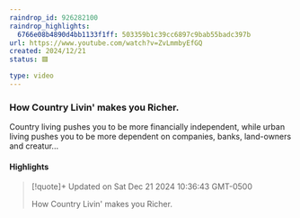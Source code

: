 ```yaml
---
raindrop_id: 926282100
raindrop_highlights:
  6766e08b4890d4bb1133f1ff: 503359b1c39cc6897c9bab55badc397b
url: https://www.youtube.com/watch?v=ZvLmmbyEfGQ
created: 2024/12/21
status: 🟥

type: video
---
```



### How Country Livin&#39; makes you Richer.

Country living pushes you to be more financially independent, while urban living pushes you to be more dependent on companies, banks, land-owners and creatur...

#### Highlights

> [!quote]+ Updated on Sat Dec 21 2024 10:36:43 GMT-0500
>
> How Country Livin&#39; makes you Richer.
